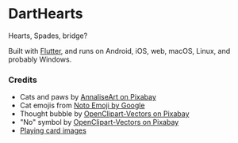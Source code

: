 # DartHearts

Hearts, Spades, bridge?

Built with [Flutter](https://flutter.dev), and runs on Android, iOS, web, macOS, Linux, and probably Windows.

### Credits
- Cats and paws by [AnnaliseArt on Pixabay](https://pixabay.com/illustrations/cats-hanging-cats-kitty-cat-paw-3611310/)
- Cat emojis from [Noto Emoji by Google](https://github.com/googlefonts/noto-emoji/)
- Thought bubble by [OpenClipart-Vectors on Pixabay](https://pixabay.com/vectors/balloon-bubble-speech-thought-150981/)
- "No" symbol by [OpenClipart-Vectors on Pixabay](https://pixabay.com/vectors/unauthorised-denied-ban-prohibition-156169/)
- [Playing card images](https://code.google.com/archive/p/vector-playing-cards/)
